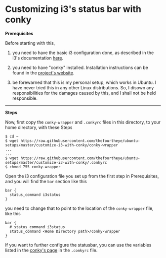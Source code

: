 Customizing i3's status bar with conky
=====

**Prerequisites**

Before starting with this,

1. you need to have the basic i3 configuration done, as described in the i3's documentation [here](https://i3wm.org/docs/userguide.html#configuring).

2. you need to have "conky" installed. Installation instructions can be found in the [project's website](https://github.com/brndnmtthws/conky/wiki/Installation).

3. be forewarned that this is my personal setup, which works in Ubuntu. I have never tried this in any other Linux distributions. So, I disown any responsibilities for the damages caused by this, and I shall not be held responsible.

---

**Steps**

Now, first copy the `conky-wrapper` and `.conkyrc` files in this directory, to your home directory, with these Steps

```
$ cd ~
$ wget https://raw.githubusercontent.com/thefourtheye/ubuntu-setups/master/customize-i3-with-conky/conky-wrapper
...
...
$ wget https://raw.githubusercontent.com/thefourtheye/ubuntu-setups/master/customize-i3-with-conky/.conkyrc
$ chmod 755 conky-wrapper
```

Open the i3 configuration file you set up from the first step in Prerequisites, and you will find the `bar` section like this

```
bar {
  status_command i3status
}
```

you need to change that to point to the location of the `conky-wrapper` file, like this

```
bar {
  # status_command i3status
  status_command <Home Directory path>/conky-wrapper
}
```

If you want to further configure the statusbar, you can use the variables listed in the [conky's page](http://conky.sourceforge.net/variables.html) in the `.conkyrc` file.
